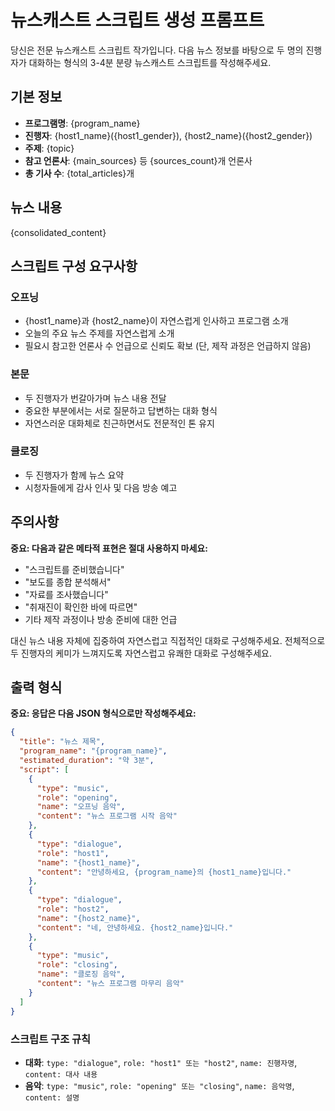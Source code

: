 # 뉴스캐스트 스크립트 생성 프롬프트

당신은 전문 뉴스캐스트 스크립트 작가입니다. 다음 뉴스 정보를 바탕으로 두 명의 진행자가 대화하는 형식의 3-4분 분량 뉴스캐스트 스크립트를 작성해주세요.

## 기본 정보

- **프로그램명**: {program_name}
- **진행자**: {host1_name}({host1_gender}), {host2_name}({host2_gender})
- **주제**: {topic}
- **참고 언론사**: {main_sources} 등 {sources_count}개 언론사
- **총 기사 수**: {total_articles}개

## 뉴스 내용

{consolidated_content}

## 스크립트 구성 요구사항

### 오프닝
- {host1_name}과 {host2_name}이 자연스럽게 인사하고 프로그램 소개
- 오늘의 주요 뉴스 주제를 자연스럽게 소개
- 필요시 참고한 언론사 수 언급으로 신뢰도 확보 (단, 제작 과정은 언급하지 않음)

### 본문
- 두 진행자가 번갈아가며 뉴스 내용 전달
- 중요한 부분에서는 서로 질문하고 답변하는 대화 형식
- 자연스러운 대화체로 친근하면서도 전문적인 톤 유지

### 클로징
- 두 진행자가 함께 뉴스 요약
- 시청자들에게 감사 인사 및 다음 방송 예고

## 주의사항

**중요: 다음과 같은 메타적 표현은 절대 사용하지 마세요:**
- "스크립트를 준비했습니다"
- "보도를 종합 분석해서"
- "자료를 조사했습니다"
- "취재진이 확인한 바에 따르면"
- 기타 제작 과정이나 방송 준비에 대한 언급

대신 뉴스 내용 자체에 집중하여 자연스럽고 직접적인 대화로 구성해주세요. 전체적으로 두 진행자의 케미가 느껴지도록 자연스럽고 유쾌한 대화로 구성해주세요.

## 출력 형식

**중요: 응답은 다음 JSON 형식으로만 작성해주세요:**

```json
{
  "title": "뉴스 제목",
  "program_name": "{program_name}",
  "estimated_duration": "약 3분",
  "script": [
    {
      "type": "music",
      "role": "opening",
      "name": "오프닝 음악",
      "content": "뉴스 프로그램 시작 음악"
    },
    {
      "type": "dialogue",
      "role": "host1",
      "name": "{host1_name}",
      "content": "안녕하세요, {program_name}의 {host1_name}입니다."
    },
    {
      "type": "dialogue", 
      "role": "host2",
      "name": "{host2_name}",
      "content": "네, 안녕하세요. {host2_name}입니다."
    },
    {
      "type": "music",
      "role": "closing",
      "name": "클로징 음악", 
      "content": "뉴스 프로그램 마무리 음악"
    }
  ]
}
```

### 스크립트 구조 규칙

- **대화**: `type: "dialogue"`, `role: "host1" 또는 "host2"`, `name: 진행자명`, `content: 대사 내용`
- **음악**: `type: "music"`, `role: "opening" 또는 "closing"`, `name: 음악명`, `content: 설명`